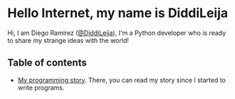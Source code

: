 # Hello Internet, my name is DiddiLeija

Hi, I am Diego Ramirez \([@DiddiLeija](http://github.com/diddileija)\), I'm a Python developer who is ready to
share my strange ideas with the world! 

## Table of contents

- [My programming story](http://diddileija.github.io/my_story). There, you can read my story since I started to write programs.

